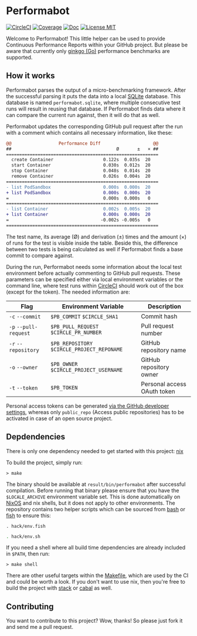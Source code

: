 # Performabot

[![CircleCI](https://circleci.com/gh/saschagrunert/performabot.svg?style=shield)](https://circleci.com/gh/saschagrunert/performabot)
[![Coverage](https://coveralls.io/repos/github/saschagrunert/performabot/badge.svg?branch=master)](https://coveralls.io/github/saschagrunert/performabot?branch=master)
[![Doc](https://img.shields.io/badge/doc-performabot-orange.svg)](https://saschagrunert.github.io/performabot)
[![License MIT](https://img.shields.io/badge/license-MIT-blue.svg)](https://github.com/saschagrunert/performabot/blob/master/LICENSE)

Welcome to Performabot! This little helper can be used to provide Continuous
Performance Reports within your GitHub project. But please be aware that
currently only [ginkgo (Go)](https://onsi.github.io/ginkgo/#benchmark-tests)
performance benchmarks are supported.

## How it works

Performabot parses the output of a micro-benchmarking framework. After the
successful parsing it puts the data into a local
[SQLite](https://www.sqlite.org) database. This database is named
`performabot.sqlite`, where multiple consecutive test runs will result in
reusing that database. If Performabot finds data where it can compare the
current run against, then it will do that as well.

Performabot updates the corresponding GitHub pull request after the run with a
comment which contains all necessary information, like these:

```diff
@@                  Performance Diff                    @@
##                                        Ø       ±   × ##
==========================================================
  create Container                   0.122s  0.035s  20
  start Container                    0.030s  0.012s  20
  stop Container                     0.048s  0.014s  20
  remove Container                   0.026s  0.004s  20
==========================================================
- list PodSandbox                    0.000s  0.000s  20
+ list PodSandbox                    0.000s  0.000s  20
=                                    0.000s  0.000s   0
==========================================================
- list Container                     0.002s  0.005s  20
+ list Container                     0.000s  0.000s  20
=                                   -0.002s -0.005s   0
==========================================================
```

The test name, its average (Ø) and derivation (±) times and the amount (×) of
runs for the test is visible inside the table. Beside this, the difference
between two tests is being calculated as well if Performabot finds a base commit
to compare against.

During the run, Performabot needs some information about the local test
environment before actually commenting to GitHub pull requests. These parameters
can be specified either via local environment variables or the command line,
where test runs within [CircleCI](https://circleci.com) should work out of the
box (except for the token). The needed information are:

| Flag                  | Environment Variable                        | Description                 |
| --------------------- | ------------------------------------------- | --------------------------- |
| `-c` `--commit`       | `$PB_COMMIT` `$CIRCLE_SHA1`                 | Commit hash                 |
| `-p` `--pull-request` | `$PB_PULL_REQUEST` `$CIRCLE_PR_NUMBER`      | Pull request number         |
| `-r` `--repository`   | `$PB_REPOSITORY` `$CIRCLE_PROJECT_REPONAME` | GitHub repository name      |
| `-o` `--owner`        | `$PB_OWNER` `$CIRCLE_PROJECT_USERNAME`      | GitHub repository owner     |
| `-t` `--token`        | `$PB_TOKEN`                                 | Personal access OAuth token |

Personal access tokens can be generated [via the GitHub developer
settings](https://github.com/settings/tokens), whereas only `public_repo`
(Access public repositories) has to be activated in case of an open source
project.

## Depdendencies

There is only one dependency needed to get started with this project:
[nix](https://nixos.org/nix)

To build the project, simply run:

```shell
> make
```

The binary should be available at `result/bin/performabot` after successful
compilation. Before running that binary please ensure that you have the
`$LOCALE_ARCHIVE` environment variable set. This is done automatically on
[NixOS](https://nixos.org) and nix shells, but it does not apply to other
environments. The repository contains two helper scripts which can be sourced
from [bash](https://www.gnu.org/software/bash) or [fish](https://fishshell.com)
to ensure this:

```fish
. hack/env.fish
```

```bash
. hack/env.sh
```

If you need a shell where all build time dependencies are already
included in `$PATH`, then run:

```shell
> make shell
```

There are other useful targets within the [Makefile](Makefile), which are used
by the CI and could be worth a look. If you don't want to use nix, then you're
free to build the project with [stack](https://haskellstack.org) or
[cabal](https://www.haskell.org/cabal) as well.

## Contributing

You want to contribute to this project? Wow, thanks! So please just fork it and
send me a pull request.
